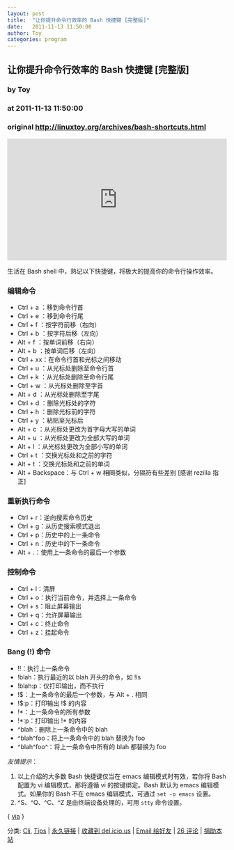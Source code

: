```yaml
---
layout: post
title:  "让你提升命令行效率的 Bash 快捷键 [完整版]"
date:   2011-11-13 11:50:00
author: Toy
categories: program
---
```


## 让你提升命令行效率的 Bash 快捷键 [完整版]
### by Toy
### at 2011-11-13 11:50:00
### original <http://linuxtoy.org/archives/bash-shortcuts.html>

<p><iframe src="http://feedads.g.doubleclick.net/~ah/f/r45t08ks0fj6sr7aa7q8jurtt8/300/250?ca=1&amp;fh=280#http%3A%2F%2Flinuxtoy.org%2Farchives%2Fbash-shortcuts.html" width="100%" height="280" frameborder="0" scrolling="no" marginwidth="0" marginheight="0"></iframe></p><p>生活在 Bash shell
中，熟记以下快捷键，将极大的提高你的命令行操作效率。<span></span> </p>

<h3>编辑命令</h3>

<ul>
<li>Ctrl + a ：移到命令行首</li>
<li>Ctrl + e ：移到命令行尾</li>
<li>Ctrl + f ：按字符前移（右向）</li>
<li>Ctrl + b ：按字符后移（左向）</li>
<li>Alt  + f ：按单词前移（右向）</li>
<li>Alt  + b ：按单词后移（左向）</li>
<li>Ctrl + xx：在命令行首和光标之间移动</li>
<li>Ctrl + u ：从光标处删除至命令行首</li>
<li>Ctrl + k ：从光标处删除至命令行尾</li>
<li>Ctrl + w ：从光标处删除至字首</li>
<li>Alt  + d ：从光标处删除至字尾</li>
<li>Ctrl + d ：删除光标处的字符</li>
<li>Ctrl + h ：删除光标前的字符</li>
<li>Ctrl + y ：粘贴至光标后</li>
<li>Alt  + c ：从光标处更改为首字母大写的单词</li>
<li>Alt  + u ：从光标处更改为全部大写的单词</li>
<li>Alt  + l ：从光标处更改为全部小写的单词</li>
<li>Ctrl + t ：交换光标处和之前的字符</li>
<li>Alt  + t ：交换光标处和之前的单词</li>
<li>Alt  + Backspace：与 Ctrl + w <del>相同</del>类似，分隔符有些差别 [感谢 rezilla 指正]</li>
</ul>

<h3>重新执行命令</h3>

<ul>
<li>Ctrl + r：逆向搜索命令历史</li>
<li>Ctrl + g：从历史搜索模式退出</li>
<li>Ctrl + p：历史中的上一条命令</li>
<li>Ctrl + n：历史中的下一条命令</li>
<li>Alt  + .：使用上一条命令的最后一个参数</li>
</ul>

<h3>控制命令</h3>

<ul>
<li>Ctrl + l：清屏</li>
<li>Ctrl + o：执行当前命令，并选择上一条命令</li>
<li>Ctrl + s：阻止屏幕输出</li>
<li>Ctrl + q：允许屏幕输出</li>
<li>Ctrl + c：终止命令</li>
<li>Ctrl + z：挂起命令</li>
</ul>

<h3>Bang (!) 命令</h3>

<ul>
<li>!!：执行上一条命令</li>
<li>!blah：执行最近的以 blah 开头的命令，如 !ls</li>
<li>!blah:p：仅打印输出，而不执行</li>
<li>!$：上一条命令的最后一个参数，与 Alt + . 相同</li>
<li>!$:p：打印输出 !$ 的内容</li>
<li>!*：上一条命令的所有参数</li>
<li>!*:p：打印输出 !* 的内容</li>
<li>^blah：删除上一条命令中的 blah</li>
<li>^blah^foo：将上一条命令中的 blah 替换为 foo</li>
<li>^blah^foo^：将上一条命令中所有的 blah 都替换为 foo</li>
</ul>

<p><em>友情提示</em>：</p>

<ol>
<li>以上介绍的大多数 Bash 快捷键仅当在 emacs 编辑模式时有效，若你将 Bash
配置为 vi 编辑模式，那将遵循 vi 的按键绑定。Bash 默认为 emacs
编辑模式。如果你的 Bash 不在 emacs 编辑模式，可通过 <code>set -o emacs</code> 设置。</li>
<li>^S、^Q、^C、^Z 是由终端设备处理的，可用 <code>stty</code> 命令设置。</li>
</ol>

<p>{ <a href="http://wp.me/pj13n-jo">via</a> }</p>
	<p></p>
	<p>分类: <a href="http://linuxtoy.org/category/cli" title="View all posts in Cli" rel="category tag">Cli</a>,  <a href="http://linuxtoy.org/category/tips" title="View all posts in Tips" rel="category tag">Tips</a> | 
	<a href="http://linuxtoy.org/archives/bash-shortcuts.html">永久链接</a> |
	<a href="http://delicious.com/save?url=http://linuxtoy.org/archives/bash-shortcuts.html&amp;title=%E8%AE%A9%E4%BD%A0%E6%8F%90%E5%8D%87%E5%91%BD%E4%BB%A4%E8%A1%8C%E6%95%88%E7%8E%87%E7%9A%84%20Bash%20%E5%BF%AB%E6%8D%B7%E9%94%AE%20%5B%E5%AE%8C%E6%95%B4%E7%89%88%5D">收藏到 del.icio.us</a> | 
	<a href="mailto:?Subject=Check+This+Out&amp;body=I+think+you&#39;ll+like+this:+http://linuxtoy.org/archives/bash-shortcuts.html">Email 给好友</a> | 
    <a href="http://linuxtoy.org/archives/bash-shortcuts.html#comments">26 评论</a> |
    <a href="http://linuxtoy.org/faq/donate">捐助本站</a></p>